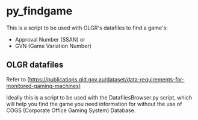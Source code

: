 # py_findgame

This is a script to be used with OLGR's datafiles to find a game's:  

* Approval Number (SSAN) or  
* GVN (Game Variation Number)  

## OLGR datafiles 
Refer to [https://publications.qld.gov.au/dataset/data-requirements-for-monitored-gaming-machines]

Ideally this is a script to be used with the DatafilesBrowser.py script, which will help you find the game you need information for without the use of COGS (Corporate Office Gaming System) Database.  
